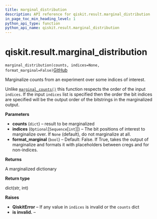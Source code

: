 ```yaml
---
title: marginal_distribution
description: API reference for qiskit.result.marginal_distribution
in_page_toc_min_heading_level: 1
python_api_type: function
python_api_name: qiskit.result.marginal_distribution
---
```


# qiskit.result.marginal\_distribution

<span id="qiskit.result.marginal_distribution" />

`marginal_distribution(counts, indices=None, format_marginal=False)`[GitHub](https://github.com/qiskit/qiskit/tree/stable/0.39/qiskit/result/utils.py "view source code")

Marginalize counts from an experiment over some indices of interest.

Unlike [`marginal_counts()`](qiskit.result.marginal_counts "qiskit.result.marginal_counts") this function respects the order of the input `indices`. If the input `indices` list is specified then the order the bit indices are specified will be the output order of the bitstrings in the marginalized output.

**Parameters**

*   **counts** (`dict`) – result to be marginalized
*   **indices** (`Optional`\[`Sequence`\[`int`]]) – The bit positions of interest to marginalize over. If `None` (default), do not marginalize at all.
*   **format\_marginal** (`bool`) – Default: False. If True, takes the output of marginalize and formats it with placeholders between cregs and for non-indices.

**Returns**

A marginalized dictionary

**Return type**

dict(str, int)

**Raises**

*   **QiskitError** – If any value in `indices` is invalid or the `counts` dict
*   **is invalid.** –

